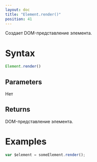 ```yaml
---
layout: doc
title: "Element.render()"
position: 41
---
```


Создает DOM-представление элемента.

# Syntax

```js
Element.render()
```

## Parameters

Нет

## Returns

DOM-представление элемента.

# Examples

```js
var $element = someElement.render();
```